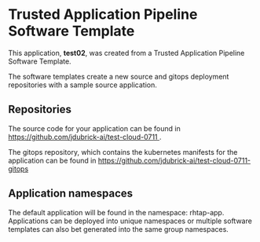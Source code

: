 # Trusted Application Pipeline Software Template

This application, **test02**, was created from a Trusted Application Pipeline Software Template.

The software templates create a new source and gitops deployment repositories with a sample source application. 

## Repositories

The source code for your application can be found in [https://github.com/jdubrick-ai/test-cloud-0711 ](https://github.com/jdubrick-ai/test-cloud-0711 ).
 
The gitops repository, which contains the kubernetes manifests for the application can be found in 
[https://github.com/jdubrick-ai/test-cloud-0711-gitops ](https://github.com/jdubrick-ai/test-cloud-0711-gitops ) 

## Application namespaces 

The default application will be found in the namespace: rhtap-app. Applications can be deployed into unique namespaces or multiple software templates can also bet generated into the same group namespaces.  